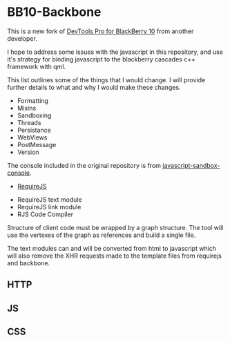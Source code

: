 # BB10-Backbone

This is a new fork of [DevTools Pro for BlackBerry 10](https://github.com/anpho/DevTools-Pro) from another developer.

I hope to address some issues with the javascript in this repository, and use it's strategy for binding javascript to the blackberry cascades c++ framework with qml.

This list outlines some of the things that I would change. I will provide further details to what and why I would make these changes.

- Formatting
- Mixins
- Sandboxing
- Threads
- Persistance
- WebViews
- PostMessage
- Version

The console included in the original repository is from [javascript-sandbox-console](https://github.com/openexchangerates/javascript-sandbox-console).

* [RequireJS](https://requirejs.org/)

- RequireJS text module
- RequireJS link module
- RJS Code Compiler

Structure of client code must be wrapped by a graph structure. The tool will use the vertexes of the graph as references and build a single file. 

The text modules can and will be converted from html to javascript which will also remove the XHR requests made to the template files from requirejs and backbone.

## HTTP

## JS

## CSS
